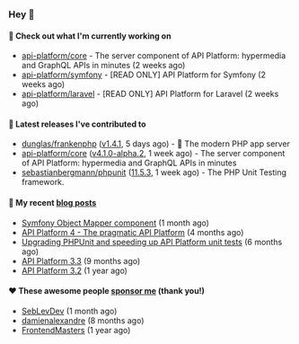 ### Hey 👋

#### 👷 Check out what I'm currently working on

- [api-platform/core](https://github.com/api-platform/core) - The server component of API Platform: hypermedia and GraphQL APIs in minutes (2 weeks ago)
- [api-platform/symfony](https://github.com/api-platform/symfony) - [READ ONLY] API Platform for Symfony (2 weeks ago)
- [api-platform/laravel](https://github.com/api-platform/laravel) - [READ ONLY] API Platform for Laravel (2 weeks ago)

#### 🔭 Latest releases I've contributed to

- [dunglas/frankenphp](https://github.com/dunglas/frankenphp) ([v1.4.1](https://github.com/dunglas/frankenphp/releases/tag/v1.4.1), 5 days ago) - 🧟 The modern PHP app server
- [api-platform/core](https://github.com/api-platform/core) ([v4.1.0-alpha.2](https://github.com/api-platform/core/releases/tag/v4.1.0-alpha.2), 1 week ago) - The server component of API Platform: hypermedia and GraphQL APIs in minutes
- [sebastianbergmann/phpunit](https://github.com/sebastianbergmann/phpunit) ([11.5.3](https://github.com/sebastianbergmann/phpunit/releases/tag/11.5.3), 1 week ago) - The PHP Unit Testing framework.

#### 📜 My recent [blog posts](https://soyuka.me)

- [Symfony Object Mapper component](https://soyuka.me/symfony-object-mapper-component/) (1 month ago)
- [API Platform 4 - The pragmatic API Platform](https://soyuka.me/api-platform-4-the-pragmatic-api-platform/) (4 months ago)
- [Upgrading PHPUnit and speeding up API Platform unit tests](https://soyuka.me/upgrading-phpunit-and-speeding-up-api-platform-unit-tests/) (6 months ago)
- [API Platform 3.3](https://soyuka.me/api-platform-3.3/) (9 months ago)
- [API Platform 3.2](https://soyuka.me/api-platform-3.2/) (1 year ago)

#### ❤️ These awesome people [sponsor me](https://github.com/sponsors/soyuka) (thank you!)

- [SebLevDev](https://github.com/SebLevDev) (1 month ago)
- [damienalexandre](https://github.com/damienalexandre) (8 months ago)
- [FrontendMasters](https://github.com/FrontendMasters) (1 year ago)
